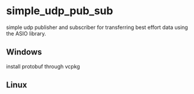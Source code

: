 # simple_udp_pub_sub
simple udp publisher and subscriber for transferring best effort data using the ASIO library.


## Windows
install protobuf through vcpkg

## Linux

